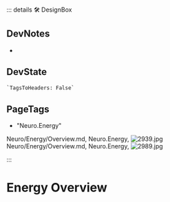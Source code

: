 ::: details 🛠 <dev>DesignBox</dev>

## DevNotes

-

## DevState

```py
`TagsToHeaders: False`
```

<h2>PageTags</h2>

- "Neuro.Energy"

Neuro/Energy/Overview.md, <dev>Neuro.Energy</dev>, ![2939.jpg](/PaperPhoto/2939.jpg)
Neuro/Energy/Overview.md, <dev>Neuro.Energy</dev>, ![2989.jpg](/PaperPhoto/2989.jpg)

:::

# <neuro>Energy Overview</neuro>